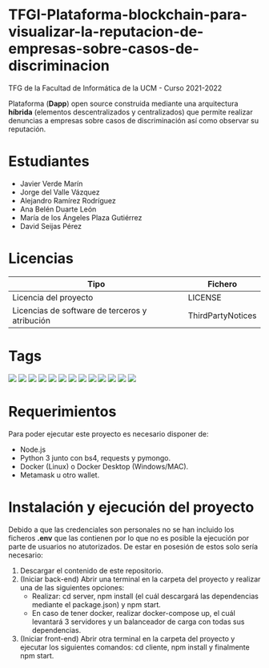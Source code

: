 # TFGI-Plataforma-blockchain-para-visualizar-la-reputacion-de-empresas-sobre-casos-de-discriminacion
TFG de la Facultad de Informática de la UCM - Curso 2021-2022

Plataforma (**Dapp**) open source construida mediante una arquitectura **híbrida** (elementos descentralizados y centralizados) que permite realizar denuncias a empresas sobre casos de discriminación así como observar su reputación.

# Estudiantes
* Javier Verde Marín
* Jorge del Valle Vázquez
* Alejandro Ramírez Rodríguez
* Ana Belén Duarte León
* María de los Ángeles Plaza Gutiérrez
* David Seijas Pérez

# Licencias
|  Tipo                                             | Fichero               |
|---------------------------------------------------|-----------------------|
|   Licencia del proyecto                           | LICENSE               |
|   Licencias de software de terceros y atribución  | ThirdPartyNotices     |


# Tags
![](https://img.shields.io/badge/-React-61DAFB) ![](https://img.shields.io/badge/Material_UI-007FFF) ![](https://img.shields.io/badge/Semantic_UI-35BDB2)
![](https://img.shields.io/badge/Blockchain-grey) ![](https://img.shields.io/badge/-Smart_Contract-orange) ![](https://img.shields.io/badge/Ethereum-3C3C3D) ![](https://img.shields.io/badge/IPFS-65C2CB)  ![](https://img.shields.io/badge/Tokens-C2A633) ![](https://img.shields.io/badge/-Nginx-009639) ![](https://img.shields.io/badge/-Docker-2496ED) ![](https://img.shields.io/badge/-Node.js-339933) ![](https://img.shields.io/badge/MongoDB-47A248) ![](https://img.shields.io/badge/Express.js-000000)

# Requerimientos

Para poder ejecutar este proyecto es necesario disponer de:
  * Node.js
  * Python 3 junto con bs4, requests y pymongo.
  * Docker (Linux) o Docker Desktop (Windows/MAC).
  * Metamask u otro wallet.

# Instalación y ejecución del proyecto

Debido a que las credenciales son personales no se han incluido los ficheros **.env** que  las contienen por lo que no es posible la ejecución por parte de usuarios no atutorizados. De estar en posesión de estos solo sería necesario:

  1. Descargar el contenido de este repositorio.
  2. (Iniciar back-end) Abrir una terminal  en la carpeta del proyecto y realizar una de las siguientes opciones:
     * Realizar: cd server, npm install (el cuál descargará las dependencias mediante el package.json) y npm start.
     * En caso de tener docker, realizar docker-compose up, el cuál levantará 3 servidores y un balanceador de carga con todas sus dependencias.
  3. (Iniciar front-end) Abrir otra terminal en la carpeta del proyecto y ejecutar los siguientes comandos: cd cliente, npm install  y finalmente npm start.
